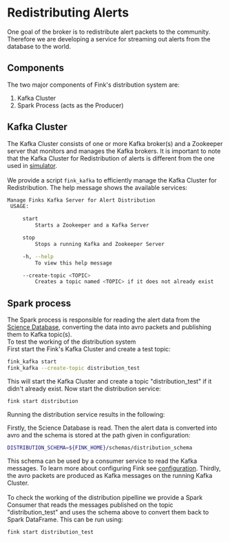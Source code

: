 # Redistributing Alerts

One goal of the broker is to redistribute alert packets to the community. Therefore we are developing a service for streaming out alerts from the database to the world.

## Components

The two major components of Fink's distribution system are:

1. Kafka Cluster
2. Spark Process (acts as the Producer)

## Kafka Cluster
The Kafka Cluster consists of one or more Kafka broker(s) and a Zookeeper server that monitors and manages the Kafka brokers.
It is important to note that the Kafka Cluster for Redistribution of alerts is different from the one used in [simulator](simulator.md).
<br><br>
We provide a script `fink_kafka` to efficiently manage the Kafka Cluster for Redistribution. The help message shows the available
services:

```bash
Manage Finks Kafka Server for Alert Distribution
 USAGE:

 	 start
 		 Starts a Zookeeper and a Kafka Server

 	 stop
 		 Stops a running Kafka and Zookeeper Server

 	 -h, --help
 		 To view this help message

 	 --create-topic <TOPIC>
 		 Creates a topic named <TOPIC> if it does not already exist
```

## Spark process
The Spark process is responsible for reading the alert data from the [Science Database](database.md#science-database-structure),
converting the data into avro packets and publishing them to Kafka topic(s).
<br>
To test the working of the distribution system
<br>
First start the Fink's Kafka Cluster and create a test topic:

```bash
fink_kafka start
fink_kafka --create-topic distribution_test
```

This will start the Kafka Cluster and create a topic "distribution_test" if it didn't already exist.
Now start the distribution service:

```bash
fink start distribution
```
Running the distribution service results in the following:

Firstly, the Science Database is read.
Then the alert data is converted into avro and the schema is stored at the path given in configuration:

```bash
DISTRIBUTION_SCHEMA=${FINK_HOME}/schemas/distribution_schema
```

This schema can be used by a consumer service to read the Kafka messages. To learn more about configuring Fink see [configuration](configuration.md). Thirdly, the avro packets are produced as Kafka messages on the running Kafka Cluster.
<br><br>
To check the working of the distribution pipelline we provide a Spark Consumer that reads the messages published
on the topic "distribution_test" and uses the schema above to convert them back to Spark DataFrame. This can be run using:

```bash
fink start distribution_test
```
